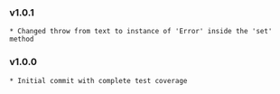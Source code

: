 ### v1.0.1
    * Changed throw from text to instance of 'Error' inside the 'set' method

### v1.0.0
    * Initial commit with complete test coverage
